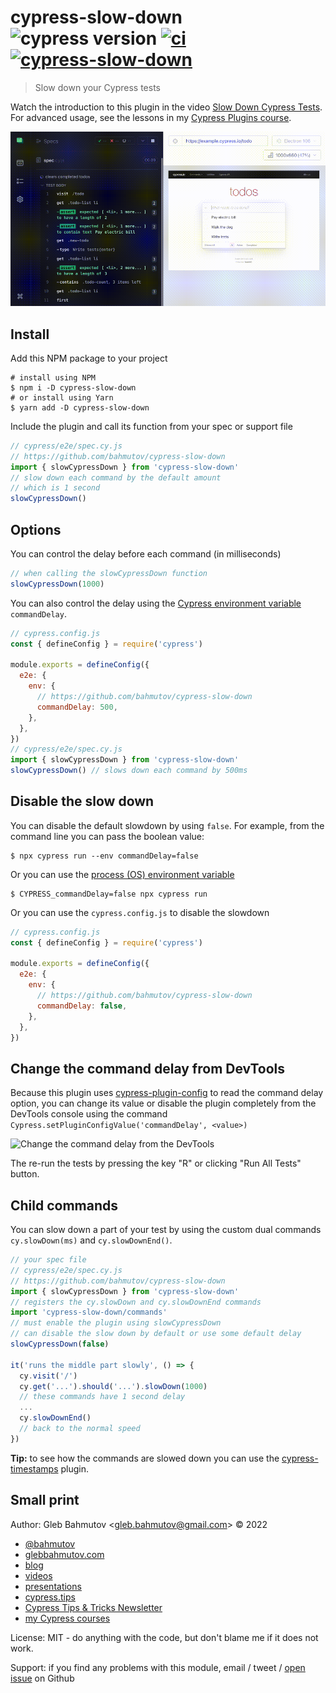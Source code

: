 # cypress-slow-down ![cypress version](https://img.shields.io/badge/cypress-12.2.0-brightgreen) [![ci](https://github.com/bahmutov/cypress-slow-down/actions/workflows/ci.yml/badge.svg?branch=main)](https://github.com/bahmutov/cypress-slow-down/actions/workflows/ci.yml) [![cypress-slow-down](https://img.shields.io/endpoint?url=https://dashboard.cypress.io/badge/simple/q3727b&style=flat&logo=cypress)](https://dashboard.cypress.io/projects/q3727b/runs)

> Slow down your Cypress tests

Watch the introduction to this plugin in the video [Slow Down Cypress Tests](https://youtu.be/lxx-_nAkQo8). For advanced usage, see the lessons in my [Cypress Plugins course](https://cypress.tips/courses/cypress-plugins).

![One command per second](./images/slow.gif)

## Install

Add this NPM package to your project

```text
# install using NPM
$ npm i -D cypress-slow-down
# or install using Yarn
$ yarn add -D cypress-slow-down
```

Include the plugin and call its function from your spec or support file

```js
// cypress/e2e/spec.cy.js
// https://github.com/bahmutov/cypress-slow-down
import { slowCypressDown } from 'cypress-slow-down'
// slow down each command by the default amount
// which is 1 second
slowCypressDown()
```

## Options

You can control the delay before each command (in milliseconds)

```js
// when calling the slowCypressDown function
slowCypressDown(1000)
```

You can also control the delay using the [Cypress environment variable](https://on.cypress.io/environment-variables) `commandDelay`.

```js
// cypress.config.js
const { defineConfig } = require('cypress')

module.exports = defineConfig({
  e2e: {
    env: {
      // https://github.com/bahmutov/cypress-slow-down
      commandDelay: 500,
    },
  },
})
// cypress/e2e/spec.cy.js
import { slowCypressDown } from 'cypress-slow-down'
slowCypressDown() // slows down each command by 500ms
```

## Disable the slow down

You can disable the default slowdown by using `false`. For example, from the command line you can pass the boolean value:

```
$ npx cypress run --env commandDelay=false
```

Or you can use the [process (OS) environment variable](https://en.wikipedia.org/wiki/Environment_variable)

```
$ CYPRESS_commandDelay=false npx cypress run
```

Or you can use the `cypress.config.js` to disable the slowdown

```js
// cypress.config.js
const { defineConfig } = require('cypress')

module.exports = defineConfig({
  e2e: {
    env: {
      // https://github.com/bahmutov/cypress-slow-down
      commandDelay: false,
    },
  },
})
```

## Change the command delay from DevTools

Because this plugin uses [cypress-plugin-config](https://github.com/bahmutov/cypress-plugin-config) to read the command delay option, you can change its value or disable the plugin completely from the DevTools console using the command `Cypress.setPluginConfigValue('commandDelay', <value>)`

![Change the command delay from the DevTools](./images/set-delay.png)

The re-run the tests by pressing the key "R" or clicking "Run All Tests" button.

## Child commands

You can slow down a part of your test by using the custom dual commands `cy.slowDown(ms)` and `cy.slowDownEnd()`.

```js
// your spec file
// cypress/e2e/spec.cy.js
// https://github.com/bahmutov/cypress-slow-down
import { slowCypressDown } from 'cypress-slow-down'
// registers the cy.slowDown and cy.slowDownEnd commands
import 'cypress-slow-down/commands'
// must enable the plugin using slowCypressDown
// can disable the slow down by default or use some default delay
slowCypressDown(false)

it('runs the middle part slowly', () => {
  cy.visit('/')
  cy.get('...').should('...').slowDown(1000)
  // these commands have 1 second delay
  ...
  cy.slowDownEnd()
  // back to the normal speed
})
```

**Tip:** to see how the commands are slowed down you can use the [cypress-timestamps](https://github.com/bahmutov/cypress-timestamps) plugin.

## Small print

Author: Gleb Bahmutov &lt;gleb.bahmutov@gmail.com&gt; &copy; 2022

- [@bahmutov](https://twitter.com/bahmutov)
- [glebbahmutov.com](https://glebbahmutov.com)
- [blog](https://glebbahmutov.com/blog)
- [videos](https://www.youtube.com/glebbahmutov)
- [presentations](https://slides.com/bahmutov)
- [cypress.tips](https://cypress.tips)
- [Cypress Tips & Tricks Newsletter](https://cypresstips.substack.com/)
- [my Cypress courses](https://cypress.tips/courses)

License: MIT - do anything with the code, but don't blame me if it does not work.

Support: if you find any problems with this module, email / tweet /
[open issue](https://github.com/bahmutov/cypress-slow-down/issues) on Github
